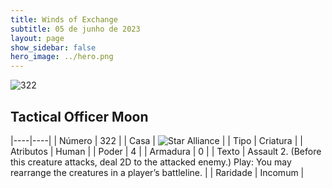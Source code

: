 ```yaml
---
title: Winds of Exchange
subtitle: 05 de junho de 2023
layout: page
show_sidebar: false
hero_image: ../hero.png
---
```


![322](https://mastervault-storage-prod.s3.amazonaws.com/media/card_front/en/600_322_3e568b0ba9ae_en.png)


## Tactical Officer Moon

|----|----|
| Número | 322 |
| Casa | ![Star Alliance](https://archonarcana.com/images/thumb/7/7d/Star_Alliance.png/22px-Star_Alliance.png "Aliança Estelar") |
| Tipo | Criatura |
| Atributos | Human |
| Poder | 4 |
| Armadura | 0 |
| Texto | Assault 2. (Before this creature attacks, deal 2D to the attacked enemy.) Play: You may rearrange the creatures in a player’s battleline. |
| Raridade | Incomum |
